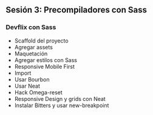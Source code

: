 ## Sesión 3: Precompiladores con Sass

### Devflix con Sass
* Scaffold del proyecto
* Agregar assets
* Maquetación
* Agregar estilos con Sass
* Responsive Mobile First
* Import
* Usar Bourbon
* Usar Neat
* Hack Omega-reset
* Responsive Design y grids con Neat
* Instalar Bitters y usar new-breakpoint